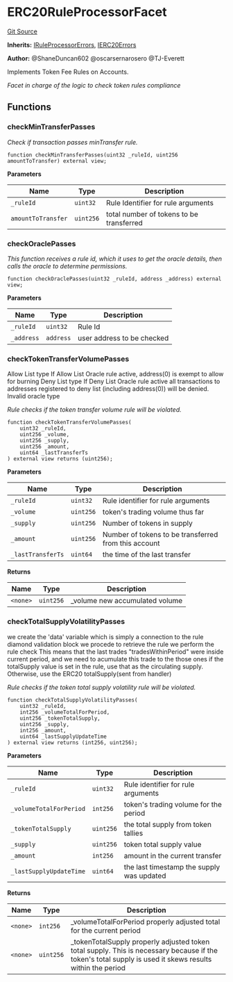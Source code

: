 # ERC20RuleProcessorFacet
[Git Source](https://github.com/thrackle-io/rules-protocol/blob/32fc908f43bfbb804e52e049074d30ce661a637a/src/economic/ruleProcessor/ERC20RuleProcessorFacet.sol)

**Inherits:**
[IRuleProcessorErrors](/src/interfaces/IErrors.sol/interface.IRuleProcessorErrors.md), [IERC20Errors](/src/interfaces/IErrors.sol/interface.IERC20Errors.md)

**Author:**
@ShaneDuncan602 @oscarsernarosero @TJ-Everett

Implements Token Fee Rules on Accounts.

*Facet in charge of the logic to check token rules compliance*


## Functions
### checkMinTransferPasses

*Check if transaction passes minTransfer rule.*


```solidity
function checkMinTransferPasses(uint32 _ruleId, uint256 amountToTransfer) external view;
```
**Parameters**

|Name|Type|Description|
|----|----|-----------|
|`_ruleId`|`uint32`|Rule Identifier for rule arguments|
|`amountToTransfer`|`uint256`|total number of tokens to be transferred|


### checkOraclePasses

*This function receives a rule id, which it uses to get the oracle details, then calls the oracle to determine permissions.*


```solidity
function checkOraclePasses(uint32 _ruleId, address _address) external view;
```
**Parameters**

|Name|Type|Description|
|----|----|-----------|
|`_ruleId`|`uint32`|Rule Id|
|`_address`|`address`|user address to be checked|


### checkTokenTransferVolumePasses

Allow List type
If Allow List Oracle rule active, address(0) is exempt to allow for burning
Deny List type
If Deny List Oracle rule active all transactions to addresses registered to deny list (including address(0)) will be denied.
Invalid oracle type

*Rule checks if the token transfer volume rule will be violated.*


```solidity
function checkTokenTransferVolumePasses(
    uint32 _ruleId,
    uint256 _volume,
    uint256 _supply,
    uint256 _amount,
    uint64 _lastTransferTs
) external view returns (uint256);
```
**Parameters**

|Name|Type|Description|
|----|----|-----------|
|`_ruleId`|`uint32`|Rule identifier for rule arguments|
|`_volume`|`uint256`|token's trading volume thus far|
|`_supply`|`uint256`|Number of tokens in supply|
|`_amount`|`uint256`|Number of tokens to be transferred from this account|
|`_lastTransferTs`|`uint64`|the time of the last transfer|

**Returns**

|Name|Type|Description|
|----|----|-----------|
|`<none>`|`uint256`|_volume new accumulated volume|


### checkTotalSupplyVolatilityPasses

we create the 'data' variable which is simply a connection to the rule diamond
validation block
we procede to retrieve the rule
we perform the rule check
This means that the last trades "tradesWithinPeriod" were inside current period,
and we need to acumulate this trade to the those ones
if the totalSupply value is set in the rule, use that as the circulating supply. Otherwise, use the ERC20 totalSupply(sent from handler)

*Rule checks if the token total supply volatility rule will be violated.*


```solidity
function checkTotalSupplyVolatilityPasses(
    uint32 _ruleId,
    int256 _volumeTotalForPeriod,
    uint256 _tokenTotalSupply,
    uint256 _supply,
    int256 _amount,
    uint64 _lastSupplyUpdateTime
) external view returns (int256, uint256);
```
**Parameters**

|Name|Type|Description|
|----|----|-----------|
|`_ruleId`|`uint32`|Rule identifier for rule arguments|
|`_volumeTotalForPeriod`|`int256`|token's trading volume for the period|
|`_tokenTotalSupply`|`uint256`|the total supply from token tallies|
|`_supply`|`uint256`|token total supply value|
|`_amount`|`int256`|amount in the current transfer|
|`_lastSupplyUpdateTime`|`uint64`|the last timestamp the supply was updated|

**Returns**

|Name|Type|Description|
|----|----|-----------|
|`<none>`|`int256`|_volumeTotalForPeriod properly adjusted total for the current period|
|`<none>`|`uint256`|_tokenTotalSupply properly adjusted token total supply. This is necessary because if the token's total supply is used it skews results within the period|



